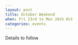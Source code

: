 ```yaml
---
layout: post
title: October Weekend
when: Fri 23rd to Mon 26th Oct
categories: events
---
```

Details to follow

